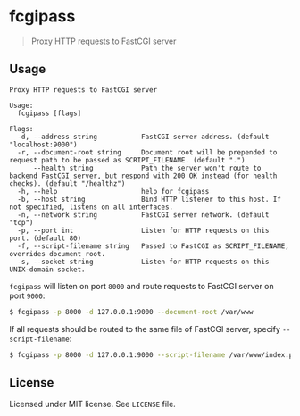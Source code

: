 # fcgipass

> Proxy HTTP requests to FastCGI server

## Usage

```
Proxy HTTP requests to FastCGI server

Usage:
  fcgipass [flags]

Flags:
  -d, --address string           FastCGI server address. (default "localhost:9000")
  -r, --document-root string     Document root will be prepended to request path to be passed as SCRIPT_FILENAME. (default ".")
      --health string            Path the server won't route to backend FastCGI server, but respond with 200 OK instead (for health checks). (default "/healthz")
  -h, --help                     help for fcgipass
  -b, --host string              Bind HTTP listener to this host. If not specified, listens on all interfaces.
  -n, --network string           FastCGI server network. (default "tcp")
  -p, --port int                 Listen for HTTP requests on this port. (default 80)
  -f, --script-filename string   Passed to FastCGI as SCRIPT_FILENAME, overrides document root.
  -s, --socket string            Listen for HTTP requests on this UNIX-domain socket.
```

`fcgipass` will listen on port `8000` and route requests to FastCGI server on port `9000`:

```sh
$ fcgipass -p 8000 -d 127.0.0.1:9000 --document-root /var/www
```

If all requests should be routed to the same file of FastCGI server, specify `--script-filename`:

```sh
$ fcgipass -p 8000 -d 127.0.0.1:9000 --script-filename /var/www/index.php
```

## License

Licensed under MIT license. See `LICENSE` file.
